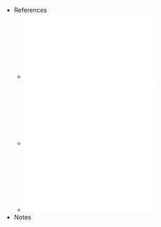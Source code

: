 - References
	- ![T22_PL_InterpGeom.pdf](../assets/T22_PL_InterpGeom_1736859913274_0.pdf)
	- ![T22_PuLP.pdf](../assets/T22_PuLP_1736859917524_0.pdf)
	- ![T23_PL_Dualidade.pdf](../assets/T23_PL_Dualidade_1736859919988_0.pdf)
- Notes